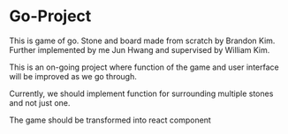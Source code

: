 # Go-Project
This is game of go. Stone and board made from scratch by Brandon Kim. Further implemented by me Jun Hwang and supervised by William Kim.

This is an on-going project where function of the game and user interface will be improved as we go through. 

Currently, we should implement function for surrounding multiple stones and not just one. 

The game should be transformed into react component
